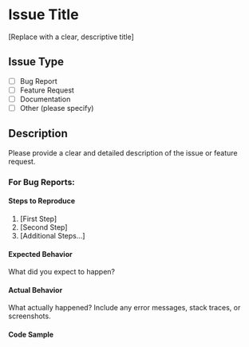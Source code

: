 # Issue Title
[Replace with a clear, descriptive title]

## Issue Type
- [ ] Bug Report
- [ ] Feature Request
- [ ] Documentation
- [ ] Other (please specify)

## Description
Please provide a clear and detailed description of the issue or feature request.

### For Bug Reports:
#### Steps to Reproduce
1. [First Step]
2. [Second Step]
3. [Additional Steps...]

#### Expected Behavior
What did you expect to happen?

#### Actual Behavior
What actually happened? Include any error messages, stack traces, or screenshots.

#### Code Sample
